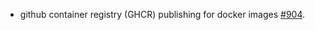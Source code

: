 * github container registry (GHCR) publishing for docker images [#904](https://github.com/provenance-io/provenance/issues/904).
